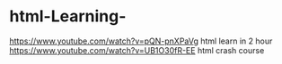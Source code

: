 # html-Learning-

https://www.youtube.com/watch?v=pQN-pnXPaVg
html learn in 2 hour
https://www.youtube.com/watch?v=UB1O30fR-EE
html crash course

